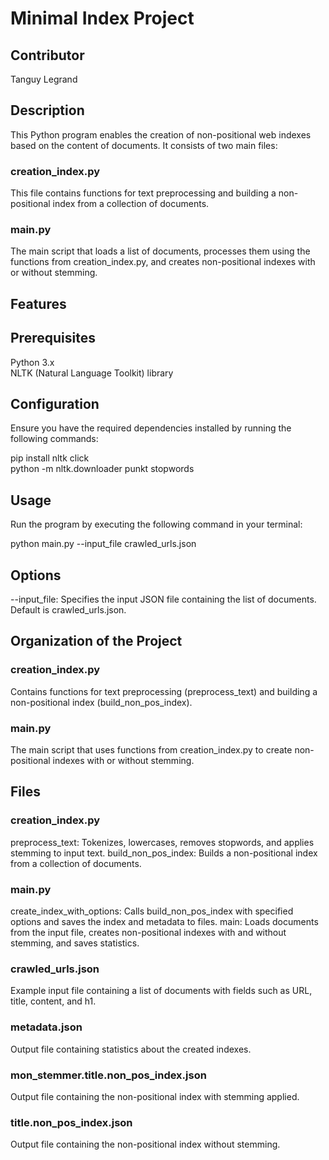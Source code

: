 # Minimal Index Project

## Contributor
Tanguy Legrand


## Description
This Python program enables the creation of non-positional web indexes based on the content of documents. It consists of two main files:

### creation_index.py
This file contains functions for text preprocessing and building a non-positional index from a collection of documents.
### main.py
The main script that loads a list of documents, processes them using the functions from creation_index.py, and creates non-positional indexes with or without stemming.

## Features



## Prerequisites
Python 3.x  
NLTK (Natural Language Toolkit) library  


## Configuration
Ensure you have the required dependencies installed by running the following commands:

pip install nltk click  
python -m nltk.downloader punkt stopwords  


## Usage
Run the program by executing the following command in your terminal:  

python main.py --input_file crawled_urls.json


## Options
--input_file: Specifies the input JSON file containing the list of documents. Default is crawled_urls.json.


## Organization of the Project

### creation_index.py

Contains functions for text preprocessing (preprocess_text) and building a non-positional index (build_non_pos_index).

### main.py

The main script that uses functions from creation_index.py to create non-positional indexes with or without stemming.



## Files

### creation_index.py

preprocess_text: Tokenizes, lowercases, removes stopwords, and applies stemming to input text.
build_non_pos_index: Builds a non-positional index from a collection of documents.

### main.py

create_index_with_options: Calls build_non_pos_index with specified options and saves the index and metadata to files.
main: Loads documents from the input file, creates non-positional indexes with and without stemming, and saves statistics.

### crawled_urls.json

Example input file containing a list of documents with fields such as URL, title, content, and h1.

### metadata.json

Output file containing statistics about the created indexes.

### mon_stemmer.title.non_pos_index.json

Output file containing the non-positional index with stemming applied.

### title.non_pos_index.json

Output file containing the non-positional index without stemming.
